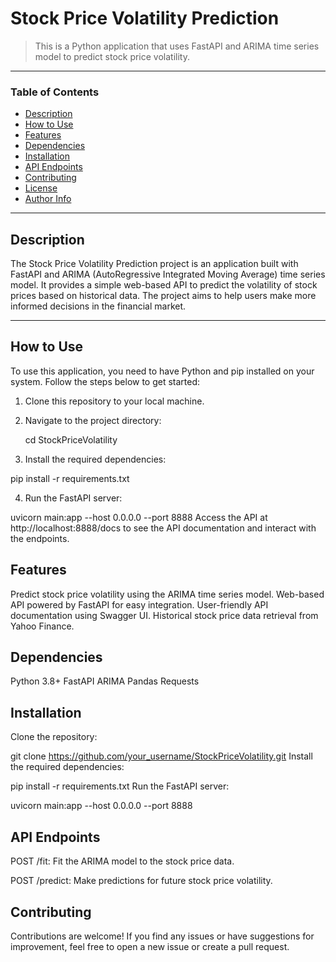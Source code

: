 # Stock Price Volatility Prediction


> This is a Python application that uses FastAPI and ARIMA time series model to predict stock price volatility.

---

### Table of Contents

- [Description](#description)
- [How to Use](#how-to-use)
- [Features](#features)
- [Dependencies](#dependencies)
- [Installation](#installation)
- [API Endpoints](#api-endpoints)
- [Contributing](#contributing)
- [License](#license)
- [Author Info](#author-info)

---

## Description

The Stock Price Volatility Prediction project is an application built with FastAPI and ARIMA (AutoRegressive Integrated Moving Average) time series model. It provides a simple web-based API to predict the volatility of stock prices based on historical data. The project aims to help users make more informed decisions in the financial market.

---

## How to Use

To use this application, you need to have Python and pip installed on your system. Follow the steps below to get started:

1. Clone this repository to your local machine.

2. Navigate to the project directory:

   cd StockPriceVolatility

3. Install the required dependencies:

pip install -r requirements.txt

4. Run the FastAPI server:

uvicorn main:app --host 0.0.0.0 --port 8888
Access the API at http://localhost:8888/docs to see the API documentation and interact with the endpoints.

## Features
Predict stock price volatility using the ARIMA time series model.
Web-based API powered by FastAPI for easy integration.
User-friendly API documentation using Swagger UI.
Historical stock price data retrieval from Yahoo Finance.

## Dependencies
Python 3.8+
FastAPI
ARIMA
Pandas
Requests

## Installation
Clone the repository:

git clone https://github.com/your_username/StockPriceVolatility.git
Install the required dependencies:

pip install -r requirements.txt
Run the FastAPI server:

uvicorn main:app --host 0.0.0.0 --port 8888

## API Endpoints
POST /fit: Fit the ARIMA model to the stock price data.

POST /predict: Make predictions for future stock price volatility.

## Contributing
Contributions are welcome! If you find any issues or have suggestions for improvement, feel free to open a new issue or create a pull request.
